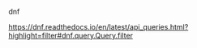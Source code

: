 





dnf


https://dnf.readthedocs.io/en/latest/api_queries.html?highlight=filter#dnf.query.Query.filter


